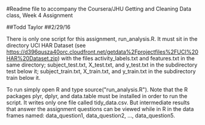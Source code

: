 #Readme file to accompany the Coursera/JHU Getting and Cleaning Data class, Week 4 Assignment


##Todd Taylor
##2/29/16


There is only one script for this assignment, run_analysis.R. It must sit in the directory UCI HAR Dataset
(see https://d396qusza40orc.cloudfront.net/getdata%2Fprojectfiles%2FUCI%20HAR%20Dataset.zip)
with the files activity_labels.txt and features.txt in the same directory; subject_test.txt,  X_test.txt, and
y_test.txt in the subdirectory test below it; subject_train.txt, X_train.txt, and y_train.txt in the subdirectory
train below it.

To run simply open R and type source("run_analysis.R"). Note that the R packages plyr, dplyr, and 
data.table must be installed in order to run the script. It writes only one file called tidy_data.csv. 
But intermediate results that answer the assignment questions can be viewed while in R in the data 
frames named: data_question1, data_question2, ..., data_question5.
